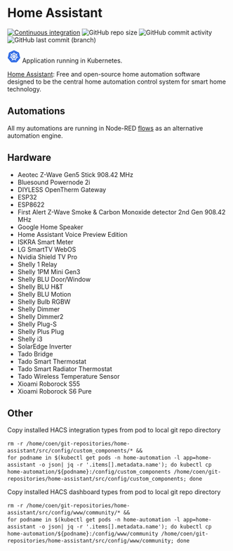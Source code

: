 # Home Assistant

[![Continuous integration](https://github.com/x-real-ip/home-assistant/actions/workflows/ci.yaml/badge.svg)](https://github.com/x-real-ip/home-assistant/actions/workflows/ci.yaml)
![GitHub repo size](https://img.shields.io/github/repo-size/x-real-ip/home-assistant?logo=Github)
![GitHub commit activity](https://img.shields.io/github/commit-activity/y/x-real-ip/home-assistant?logo=github)
![GitHub last commit (branch)](https://img.shields.io/github/last-commit/x-real-ip/home-assistant/main?logo=github)

<img src="https://github.com/x-real-ip/infrastructure/blob/main/assets/img/k8s.png?raw=true" alt="K8s" style="height: 30px; width:30px;"/>
Application running in Kubernetes.

[Home Assistant](https://www.home-assistant.io/): Free and open-source home
automation software designed to be the central home automation control system
for smart home technology.

## Automations

All my automations are running in Node-RED
[flows](https://github.com/x-real-ip/node-red-flows/tree/main) as an
alternative automation engine.

## Hardware

- Aeotec Z-Wave Gen5 Stick 908.42 MHz
- Bluesound Powernode 2i
- DIYLESS OpenTherm Gateway
- ESP32
- ESP8622
- First Alert Z-Wave Smoke & Carbon Monoxide detector 2nd Gen 908.42 MHz
- Google Home Speaker
- Home Assistant Voice Preview Edition
- ISKRA Smart Meter
- LG SmartTV WebOS
- Nvidia Shield TV Pro
- Shelly 1 Relay
- Shelly 1PM Mini Gen3
- Shelly BLU Door/Window
- Shelly BLU H&T
- Shelly BLU Motion
- Shelly Bulb RGBW
- Shelly Dimmer
- Shelly Dimmer2
- Shelly Plug-S
- Shelly Plus Plug
- Shelly i3
- SolarEdge Inverter
- Tado Bridge
- Tado Smart Thermostat
- Tado Smart Radiator Thermostat
- Tado Wireless Temperature Sensor
- Xioami Roborock S55
- Xioami Roborock S6 Pure

## Other

Copy installed HACS integration types from pod to local git repo directory

```console
rm -r /home/coen/git-repositories/home-assistant/src/config/custom_components/* &&
for podname in $(kubectl get pods -n home-automation -l app=home-assistant -o json| jq -r '.items[].metadata.name'); do kubectl cp home-automation/${podname}:/config/custom_components /home/coen/git-repositories/home-assistant/src/config/custom_components; done
```

Copy installed HACS dashboard types from pod to local git repo directory
```console
rm -r /home/coen/git-repositories/home-assistant/src/config/www/community/* &&
for podname in $(kubectl get pods -n home-automation -l app=home-assistant -o json| jq -r '.items[].metadata.name'); do kubectl cp home-automation/${podname}:/config/www/community /home/coen/git-repositories/home-assistant/src/config/www/community; done
```